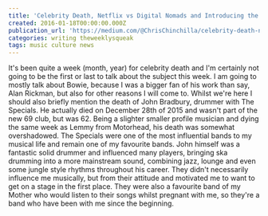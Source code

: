 ```yaml
---
title: 'Celebrity Death, Netflix vs Digital Nomads and Introducing the Enthusiastic Amateur'
created: 2016-01-18T00:00:00.000Z
publication_url: 'https://medium.com/@ChrisChinchilla/celebrity-death-netflix-vs-digital-nomads-and-introducing-the-enthusiastic-amateur-52f36fa0182c#.t1cjow8hj'
categories: writing theweeklysqueak
tags: music culture news
---
```


It's been quite a week (month, year) for celebrity death and I'm certainly not going to be the first or last to talk about the subject this week. I am going to mostly talk about Bowie, because I was a bigger fan of his work than say, Alan Rickman, but also for other reasons I will come to. Whilst we're here I should also briefly mention the death of John Bradbury, drummer with The Specials. He actually died on December 28th of 2015 and wasn't part of the new 69 club, but was 62. Being a slighter smaller profile musician and dying the same week as Lemmy from Motorhead, his death was somewhat overshadowed. The Specials were one of the most influential bands to my musical life and remain one of my favourite bands. John himself was a fantastic solid drummer and influenced many players, bringing ska drumming into a more mainstream sound, combining jazz, lounge and even some jungle style rhythms throughout his career. They didn't necessarily influence me musically, but from their attitude and motivated me to want to get on a stage in the first place. They were also a favourite band of my Mother who would listen to their songs whilst pregnant with me, so they're a band who have been with me since the beginning.
